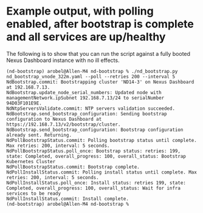 # Example output, with polling enabled, after bootstrap is complete and all services are up/healthy

The following is to show that you can run the script against a fully booted Nexus Dashboard instance with no ill effects.

```text
(nd-bootstrap) arobel@Allen-M4 nd-bootstrap % ./nd_bootstrap.py nd_bootstrap_vnode_322m.yaml --poll --retries 200 --interval 5
NdBootstrap.commit: Bootstrapping cluster 'ND14-3' on Nexus Dashboard at 192.168.7.13.
NdBootstrap.update_node_serial_numbers: Updated node with managementNetwork.ipSubnet 192.168.7.13/24 to serialNumber 94D03F101E9E.
NdNtpServersValidate.commit: NTP servers validation succeeded.
NdBootstrap.send_bootstrap_configuration: Sending bootstrap configuration to Nexus Dashboard at https://192.168.7.13/v2/bootstrap/cluster.
NdBootstrap.send_bootstrap_configuration: Bootstrap configuration already sent. Returning.
NdPollBootstrapStatus.commit: Polling bootstrap status until complete. Max retries: 200, interval: 5 seconds.
NdPollBootstrapStatus.poll_once: Bootstrap status: retries: 199, state: Completed, overall_progress: 100, overall_status: Bootstrap Kubernetes Cluster
NdPollBootstrapStatus.commit: Bootstrap complete.
NdPollInstallStatus.commit: Polling install status until complete. Max retries: 200, interval: 5 seconds.
NdPollInstallStatus.poll_once: Install status: retries 199, state: Completed, overall_progress: 100, overall_status: Wait for infra services to be ready
NdPollInstallStatus.commit: Install complete.
(nd-bootstrap) arobel@Allen-M4 nd-bootstrap %
```
